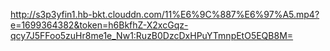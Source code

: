 http://s3p3yfin1.hb-bkt.clouddn.com/11%E6%9C%887%E6%97%A5.mp4?e=1699364382&token=h6BkfhZ-X2xcGqz-qcy7J5FFoo5zuHr8me1e_Nw1:RuzB0DzcDxHPuYTmnpEtO5EQB8M=